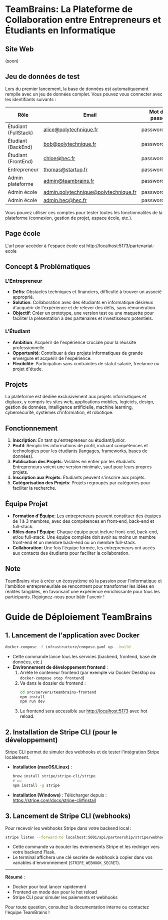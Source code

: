 # TeamBrains: La Plateforme de Collaboration entre Entrepreneurs et Étudiants en Informatique

## Site Web
(soon)

## Jeu de données de test

Lors du premier lancement, la base de données est automatiquement remplie avec un jeu de données complet. Vous pouvez vous connecter avec les identifiants suivants :

| Rôle              | Email                                 | Mot de passe    |
|-------------------|---------------------------------------|-----------------|
| Étudiant (FullStack) | alice@polytechnique.fr                | password123     |
| Étudiant (BackEnd)   | bob@polytechnique.fr                  | password123     |
| Étudiant (FrontEnd)  | chloe@hec.fr                          | password123     |
| Entrepreneur      | thomas@startup.fr                     | password123     |
| Admin plateforme  | admin@teambrains.fr                   | password123     |
| Admin école       | admin.polytechnique@polytechnique.fr  | password123     |
| Admin école       | admin.hec@hec.fr                      | password123     |

Vous pouvez utiliser ces comptes pour tester toutes les fonctionnalités de la plateforme (connexion, gestion de projet, espace école, etc.).

## Page école 
L'url pour accéder à l'espace école est http://localhost:5173/partenariat-ecole

## Concept & Problématiques
### L'Entrepreneur
- **Défis**: Obstacles techniques et financiers, difficulté à trouver un associé approprié.
- **Solution**: Collaboration avec des étudiants en informatique désireux d'acquérir de l'expérience et de relever des défis, sans rémunération.
- **Objectif**: Créer un prototype, une version test ou une maquette pour faciliter la présentation à des partenaires et investisseurs potentiels.

### L'Étudiant
- **Ambition**: Acquérir de l'expérience cruciale pour la réussite professionnelle.
- **Opportunité**: Contribuer à des projets informatiques de grande envergure et acquérir de l'expérience.
- **Flexibilité**: Participation sans contraintes de statut salarié, freelance ou projet d'étude.

## Projets
La plateforme est dédiée exclusivement aux projets informatiques et digitaux, y compris les sites web, applications mobiles, logiciels, design, gestion de données, intelligence artificielle, machine learning, cybersécurité, systèmes d'information, et robotique.

## Fonctionnement
1. **Inscription**: En tant qu'entrepreneur ou étudiant/junior.
2. **Profil**: Remplir les informations de profil, incluant compétences et technologies pour les étudiants (langages, frameworks, bases de données).
3. **Publication des Projets**: Visibles en entier par les étudiants. Entrepreneurs voient une version minimale, sauf pour leurs propres projets.
4. **Inscription aux Projets**: Étudiants peuvent s'inscrire aux projets.
5. **Catégorisation des Projets**: Projets regroupés par catégories pour faciliter la recherche.

## Équipe Projet
- **Formation d'Équipe**: Les entrepreneurs peuvent constituer des équipes de 1 à 3 membres, avec des compétences en front-end, back-end et full-stack.
- **Rôles dans l'Équipe**: Chaque équipe peut inclure front-end, back-end, et/ou full-stack. Une équipe complète doit avoir au moins un membre front-end et un membre back-end ou un membre full-stack.
- **Collaboration**: Une fois l'équipe formée, les entrepreneurs ont accès aux contacts des étudiants pour faciliter la collaboration.

## Note
TeamBrains vise à créer un écosystème où la passion pour l'informatique et l'ambition entrepreneuriale se rencontrent pour transformer les idées en réalités tangibles, en favorisant une expérience enrichissante pour tous les participants. Rejoignez-nous pour bâtir l'avenir !

# Guide de Déploiement TeamBrains

## 1. Lancement de l'application avec Docker

```bash
docker-compose -f infrastructure/compose.yaml up --build
```

- Cette commande lance tous les services (backend, frontend, base de données, etc.)
- **Environnement de développement frontend** :
  1. Arrête le conteneur frontend (par exemple via Docker Desktop ou `docker-compose stop frontend`)
  2. Va dans le dossier du frontend :
     ```bash
     cd src/servers/teambrains-frontend
     npm install
     npm run dev
     ```
  3. Le frontend sera accessible sur [http://localhost:5173](http://localhost:5173) avec hot reload.

## 2. Installation de Stripe CLI (pour le développement)

Stripe CLI permet de simuler des webhooks et de tester l'intégration Stripe localement.

- **Installation (macOS/Linux)** :
  ```bash
  brew install stripe/stripe-cli/stripe
  # ou
  npm install -g stripe
  ```
- **Installation (Windows)** :
  Télécharger depuis : https://stripe.com/docs/stripe-cli#install

## 3. Lancement de Stripe CLI (webhooks)

Pour recevoir les webhooks Stripe dans votre backend local :

```bash
stripe listen --forward-to localhost:5001/api/partnership/stripe/webhook
```

- Cette commande va écouter les événements Stripe et les rediriger vers votre backend Flask.
- Le terminal affichera une clé secrète de webhook à copier dans vos variables d'environnement (`STRIPE_WEBHOOK_SECRET`).

---

**Résumé** :
- Docker pour tout lancer rapidement
- Frontend en mode dev pour le hot reload
- Stripe CLI pour simuler les paiements et webhooks

Pour toute question, consultez la documentation interne ou contactez l'équipe TeamBrains !
